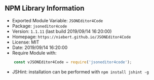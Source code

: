 ## NPM Library Information
* Exported Module Variable: `JSONEditor4Code`
* Package:  `jsoneditor4code`
* Version:  `1.1.11`   (last build 2019/09/14 16:20:00)
* Homepage: `https://niebert.github.io/JSONEditor4Code`
* License:  MIT
* Date:     2019/09/14 16:20:00
* Require Module with:
```javascript
    const vJSONEditor4Code = require('jsoneditor4code');
```
* JSHint: installation can be performed with `npm install jshint -g`
